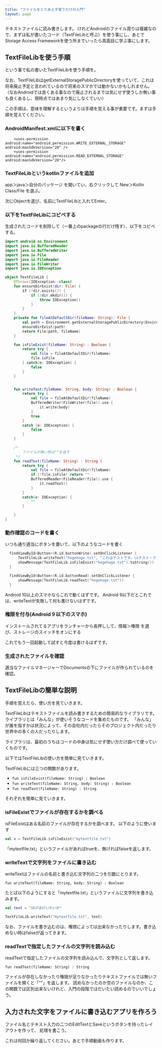 ```yaml
---
title: "ファイルをとりあえず使うだけの入門"
layout: page
---
```

テキストファイルに読み書きします。
けれどAndroidのファイル周りは複雑なので、まずは私が書いたコード（TextFileLibと呼ぶ）を使う事にし、あとでStorage Access Frameworkを使う所までいったら真面目に学ぶ事にします。

## TextFileLibを使う手順

という事で私の書いたTextFileLibを使う手順を。

なお、TextFileLibはgetExternalStoragePublicDirectoryを使っていて、これは将来廃止予定と言われているので将来のスマホでは動かないかもしれません。（なおAndroidでは良くある事なので廃止されるまでは気にせず使うしか無い事も良くあるし、現時点ではあまり気にしなくていい）

この手順は、意味を理解するというよりは手順を覚える事が重要です。まずは手順を覚えてください。

### AndroidManifest.xmlに以下を書く

```
    <uses-permission android:name="android.permission.WRITE_EXTERNAL_STORAGE" android:maxSdkVersion="28" />
    <uses-permission android:name="android.permission.READ_EXTERNAL_STORAGE" android:maxSdkVersion="28"/>
```

### TextFileLibというkotlinファイルを追加

app＞java＞自分のパッケージ を開いてい、右クリックして New＞Kotlin Class/File を選ぶ。

次にObjectを選び、名前にTextFileLibと入れてEnter。

### 以下をTextFileLibにコピペする

生成されたコードを削除して（一番上のpackageの行だけ残す）、以下をコピペする。

```kotlin
import android.os.Environment
import java.io.BufferedReader
import java.io.BufferedWriter
import java.io.File
import java.io.FileReader
import java.io.FileWriter
import java.io.IOException

object TextFileLib {
    @Throws(IOException::class)
    fun ensureDirExist(dir: File) {
        if (!dir.exists()) {
            if (!dir.mkdir()) {
                throw IOException()
            }
        }
    }
    private fun fileAtDefaultDir(fileName: String): File {
        val path = Environment.getExternalStoragePublicDirectory(Environment.DIRECTORY_DOCUMENTS)
        ensureDirExist(path)
        return File(path, fileName)
    }

    fun isFileExist(fileName: String) : Boolean {
        return try {
            val file = fileAtDefaultDir(fileName)
            file.isFile
        } catch(e: IOException) {
            false
        }
    }


    fun writeText(fileName: String, body: String) : Boolean {
        return try {
            val file = fileAtDefaultDir(fileName)
            BufferedWriter(FileWriter(file)).use {
                it.write(body)
            }
            true
        }
        catch (e: IOException) {
            false
        }
    }

    /*
        ファイルが無い時は""を返す
     */
    fun readText(fileName: String) : String {
        return try {
            val file = fileAtDefaultDir(fileName)
            if (!file.isFile) return ""
            BufferedReader(FileReader(file)).use {
                it.readText()
            }
        }
        catch(e: IOException) {
            ""
        }

    }
}
```

### 動作確認のコードを書く

いつも通り適当にボタンを置いて、以下のようなコードを書く

```kotlin
  findViewById<Button>(R.id.buttonWrite).setOnClickListener {
      TextFileLib.writeText("hogehoge.txt", "これはテストです。\nテスト・テスト")
      showMessage(TextFileLib.isFileExist("hogehoge.txt").toString())
  }

  findViewById<Button>(R.id.buttonRead).setOnClickListener {
      showMessage(TextFileLib.readText("hogehoge.txt"))
  }
```

Android 10以上のスマホならこれで動くはずです。
Android 9以下だとこれでは、writeTextが失敗して何も書けないはずです。

### 権限を付与(Android９以下のスマホ)

インストールされてるアプリをランチャーから長押しして、情報＞権限 を選び、ストレージのスイッチをオンにする

これでもう一回起動して試すと今度は書けるはずです。

### 生成されたファイルを確認

適当なファイルマネージャーでDocumentsの下にファイルが作られているのを確認。

## TextFileLibの簡単な説明

手順を覚えたら、使い方を見ていきます。

TextFileLibはテキストファイルを読み書きするための簡易的なライブラリです。
ライブラリとは「みんな」が使いそうなコードを集めたものです。
「みんな」が誰を指すかは状況によって、その会社内だったらそのプロジェクト内だったり世界中の多くの人だったりします。

ライブラリは、最初のうちはコードの中身は気にせず使い方だけ調べて使っていくものです。

以下ではTextFileLibの使い方を簡単に見ていきます。

TextFileLibには三つの関数があります。

- `fun isFileExist(fileName: String) : Boolean`
- `fun writeText(fileName: String, body: String) : Boolean`
- `fun readText(fileName: String) : String`

それぞれを簡単に見ていきます。

### isFileExistでファイルが存在するかを調べる

isFileExistはある名前のファイルが存在するかを調べます。
以下のように使います

```kotlin
val v = TextFileLib.isFileExist("mytextfile.txt")
```

「mytextfile.txt」というファイルがあればtrueを、無ければfalseを返します。

### writeTextで文字列をファイルに書き込む

writeTextはファイルの名前と書き込む文字列の二つを引数にとります。

`fun writeText(fileName: String, body: String) : Boolean`

たとば以下のようにすると「mytextfile.txt」というファイルに文字列を書き込みます。

```kotlin
val text = "ほげほげいかいか"

TextFileLib.writeText("mytextfile.txt", text)
```

なお、ファイルを書き込むのは、権限によっては出来なかったりします。書き込めない時はfalseが返ってきます。

### readTextで指定したファイルの文字列を読み込む

readTextで指定したファイルの文字列を読み込んで、文字列として返します。

`fun readText(fileName: String) : String`

ファイルが存在しなかったり権限が足りなかったりテキストファイルでは無いファイルを開くと「""」を返します。
読めなかったのか空のファイルなのか、この関数では区別出来ないけれど、入門の段階ではだいたい読めるのでいいでしょう。

## 入力された文字をファイルに書き込むアプリを作ろう

ファイル名とテキスト入力の二つのEditTextとSaveというボタンを持ったレイアウトを作って、
処理を書こう。

これは何回か繰り返してください。あとで手順動画も作ります。